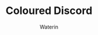 ---
title: Coloured Discord
author: Waterin
github: https://github.com/Waterin
description_markdown: >-
  A theme that lets you choose the color that most suits you.
download: https://github.com/Waterin/Coloured-Discord-Themes/blob/1.0/Simple-Version/Coloured-Discord-Themes-RGB.theme.css
demo: https://cdn.rawgit.com/Waterin/Coloured-Discord-Themes/1.0/Simple-Version/Coloured-Discord-Themes-RGB.theme.css
support: https://discord.gg/ADn3Mqd
style: dark
tags:
images:
  - name: Coloured Discord Preview
    image: https://i.imgur.com/lXcbi8U.png
  - name:  Coloured Discord Preview - Pink
    image: https://i.imgur.com/XZV0ZPJ.png
  - name:  Coloured Discord Preview - Blue
    image: https://i.imgur.com/uJ1BEcm.png
  - name:  Coloured Discord Preview - Yellow
    image: https://i.imgur.com/1GVDxrc.png
  - name:  Coloured Discord Preview - Red
    image: https://i.imgur.com/mRloNrE.png
    
layout: product
ghcommentid: 13
---